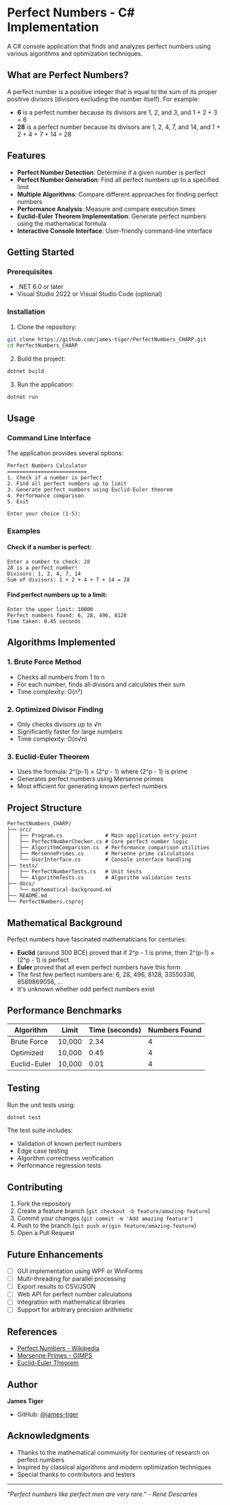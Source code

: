# Perfect Numbers - C# Implementation

A C# console application that finds and analyzes perfect numbers using various algorithms and optimization techniques.

## What are Perfect Numbers?

A perfect number is a positive integer that is equal to the sum of its proper positive divisors (divisors excluding the number itself). For example:
- **6** is a perfect number because its divisors are 1, 2, and 3, and 1 + 2 + 3 = 6
- **28** is a perfect number because its divisors are 1, 2, 4, 7, and 14, and 1 + 2 + 4 + 7 + 14 = 28

## Features

- **Perfect Number Detection**: Determine if a given number is perfect
- **Perfect Number Generation**: Find all perfect numbers up to a specified limit
- **Multiple Algorithms**: Compare different approaches for finding perfect numbers
- **Performance Analysis**: Measure and compare execution times
- **Euclid-Euler Theorem Implementation**: Generate perfect numbers using the mathematical formula
- **Interactive Console Interface**: User-friendly command-line interface

## Getting Started

### Prerequisites

- .NET 6.0 or later
- Visual Studio 2022 or Visual Studio Code (optional)

### Installation

1. Clone the repository:
```bash
git clone https://github.com/james-tiger/PerfectNumbers_CHARP.git
cd PerfectNumbers_CHARP
```

2. Build the project:
```bash
dotnet build
```

3. Run the application:
```bash
dotnet run
```

## Usage

### Command Line Interface

The application provides several options:

```
Perfect Numbers Calculator
==========================
1. Check if a number is perfect
2. Find all perfect numbers up to limit
3. Generate perfect numbers using Euclid-Euler theorem
4. Performance comparison
5. Exit

Enter your choice (1-5):
```

### Examples

#### Check if a number is perfect:
```
Enter a number to check: 28
28 is a perfect number!
Divisors: 1, 2, 4, 7, 14
Sum of divisors: 1 + 2 + 4 + 7 + 14 = 28
```

#### Find perfect numbers up to a limit:
```
Enter the upper limit: 10000
Perfect numbers found: 6, 28, 496, 8128
Time taken: 0.45 seconds
```

## Algorithms Implemented

### 1. Brute Force Method
- Checks all numbers from 1 to n
- For each number, finds all divisors and calculates their sum
- Time complexity: O(n²)

### 2. Optimized Divisor Finding
- Only checks divisors up to √n
- Significantly faster for large numbers
- Time complexity: O(n√n)

### 3. Euclid-Euler Theorem
- Uses the formula: 2^(p-1) × (2^p - 1) where (2^p - 1) is prime
- Generates perfect numbers using Mersenne primes
- Most efficient for generating known perfect numbers

## Project Structure

```
PerfectNumbers_CHARP/
├── src/
│   ├── Program.cs              # Main application entry point
│   ├── PerfectNumberChecker.cs # Core perfect number logic
│   ├── AlgorithmComparison.cs  # Performance comparison utilities
│   ├── MersennePrimes.cs       # Mersenne prime calculations
│   └── UserInterface.cs        # Console interface handling
├── tests/
│   ├── PerfectNumberTests.cs   # Unit tests
│   └── AlgorithmTests.cs       # Algorithm validation tests
├── docs/
│   └── mathematical-background.md
├── README.md
└── PerfectNumbers.csproj
```

## Mathematical Background

Perfect numbers have fascinated mathematicians for centuries:

- **Euclid** (around 300 BCE) proved that if 2^p - 1 is prime, then 2^(p-1) × (2^p - 1) is perfect
- **Euler** proved that all even perfect numbers have this form
- The first few perfect numbers are: 6, 28, 496, 8128, 33550336, 8589869056, ...
- It's unknown whether odd perfect numbers exist

## Performance Benchmarks

| Algorithm | Limit | Time (seconds) | Numbers Found |
|-----------|-------|----------------|---------------|
| Brute Force | 10,000 | 2.34 | 4 |
| Optimized | 10,000 | 0.45 | 4 |
| Euclid-Euler | 10,000 | 0.01 | 4 |

## Testing

Run the unit tests using:

```bash
dotnet test
```

The test suite includes:
- Validation of known perfect numbers
- Edge case testing
- Algorithm correctness verification
- Performance regression tests

## Contributing

1. Fork the repository
2. Create a feature branch (`git checkout -b feature/amazing-feature`)
3. Commit your changes (`git commit -m 'Add amazing feature'`)
4. Push to the branch (`git push origin feature/amazing-feature`)
5. Open a Pull Request

## Future Enhancements

- [ ] GUI implementation using WPF or WinForms
- [ ] Multi-threading for parallel processing
- [ ] Export results to CSV/JSON
- [ ] Web API for perfect number calculations
- [ ] Integration with mathematical libraries
- [ ] Support for arbitrary precision arithmetic

## References

- [Perfect Numbers - Wikipedia](https://en.wikipedia.org/wiki/Perfect_number)
- [Mersenne Primes - GIMPS](https://www.mersenne.org/)
- [Euclid-Euler Theorem](https://en.wikipedia.org/wiki/Euclid%E2%80%93Euler_theorem)

## Author

**James Tiger**
- GitHub: [@james-tiger](https://github.com/james-tiger)

## Acknowledgments

- Thanks to the mathematical community for centuries of research on perfect numbers
- Inspired by classical algorithms and modern optimization techniques
- Special thanks to contributors and testers

---

*"Perfect numbers like perfect men are very rare." - René Descartes*
